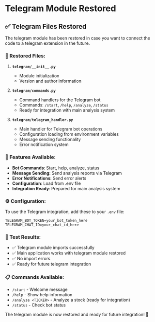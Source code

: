 # Telegram Module Restored

## ✅ **Telegram Files Restored**

The telegram module has been restored in case you want to connect the code to a telegram extension in the future.

### **📁 Restored Files:**

1. **`telegram/__init__.py`**
   - Module initialization
   - Version and author information

2. **`telegram/commands.py`**
   - Command handlers for the Telegram bot
   - Commands: `/start`, `/help`, `/analyze`, `/status`
   - Ready for integration with main analysis system

3. **`telegram/telegram_handler.py`**
   - Main handler for Telegram bot operations
   - Configuration loading from environment variables
   - Message sending functionality
   - Error notification system

### **🔧 Features Available:**

- **Bot Commands**: Start, help, analyze, status
- **Message Sending**: Send analysis reports via Telegram
- **Error Notifications**: Send error alerts
- **Configuration**: Load from .env file
- **Integration Ready**: Prepared for main analysis system

### **⚙️ Configuration:**

To use the Telegram integration, add these to your `.env` file:
```
TELEGRAM_BOT_TOKEN=your_bot_token_here
TELEGRAM_CHAT_ID=your_chat_id_here
```

### **🧪 Test Results:**

- ✅ Telegram module imports successfully
- ✅ Main application works with telegram module restored
- ✅ No import errors
- ✅ Ready for future telegram integration

### **📋 Commands Available:**

- `/start` - Welcome message
- `/help` - Show help information
- `/analyze <TICKER>` - Analyze a stock (ready for integration)
- `/status` - Check bot status

The telegram module is now restored and ready for future integration! 🤖
